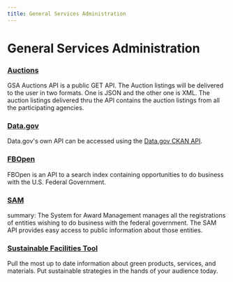```yaml
---
title: General Services Administration
---
```


# General Services Administration

### [Auctions](http://gsa.github.io/auctions_api/)
GSA Auctions API is a public GET API. The Auction listings will be delivered to the user in two formats. One is JSON and the other one is XML. The auction listings delivered thru the API contains the auction listings from all the participating agencies.

### [Data.gov](https://www.data.gov/developers/apis)
Data.gov's own API can be accessed using the [Data.gov CKAN API](https://www.data.gov/developers/apis).

### [FBOpen](https://18f.github.io/fbopen/)
FBOpen is an API to a search index containing opportunities to do business with the U.S. Federal Government.

### [SAM](https://gsa.github.io/sam_api/sam/)
summary: The System for Award Management manages all the registrations of entities wishing to do business with the federal government. The SAM API provides easy access to public information about those entities.

### [Sustainable Facilities Tool](https://sftool.gov/Developers)
Pull the most up to date information about green products, services, and materials. Put sustainable strategies in the hands of your audience today.
